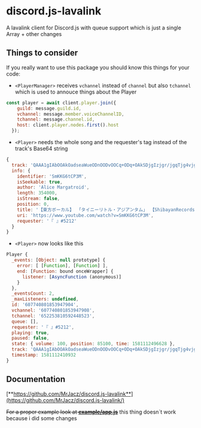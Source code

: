 # discord.js-lavalink
A lavalink client for Discord.js with queue support which is just a single Array + other changes


## Things to consider
If you really want to use this package you should know this things for your code:
- `<PlayerManager>` receives `vchannel` instead of `channel` but also `tchannel` which is used to annouce things about the Player
```javascript
const player = await client.player.join({
    guild: message.guild.id,
    vchannel: message.member.voiceChannelID,
    tchannel: message.channel.id,
    host: client.player.nodes.first().host
  });
```
- `<Player>` needs the whole song and the requester's tag instead of the track's Base64 string 
```javascript
{
  track: 'QAAA1gIAbOOAkOadseaWueODnOODvOOCq+ODq+OAkSDjgIzjgr/jgqTjg4vjg7zjg6rjg4jjg6vjg7vjgqLjgrjjgqLjg7Pjgr/jg6DjgI0g44CQU2hpYmF5YW5SZWNvcmRz44CRIOOAkFN1YmJlZOOAkQAQQWxpY2UgTWFyZ2F0cm9pZAAAAAAABWbQAAtTbUtLRzZ0Q1AzTQABACtodHRwczovL3d3dy55b3V0dWJlLmNvbS93YXRjaD92PVNtS0tHNnRDUDNNAAd5b3V0dWJlAAAAAAAAAAA=',
  info: {
    identifier: 'SmKKG6tCP3M',
    isSeekable: true,
    author: 'Alice Margatroid',
    length: 354000,
    isStream: false,
    position: 0,
    title: '【東方ボーカル】 「タイニーリトル・アジアンタム」 【ShibayanRecords】 【Subbed】',
    uri: 'https://www.youtube.com/watch?v=SmKKG6tCP3M',
    requester: '『 』#5212'
  }
}
```
- `<Player>` now looks like this
```javascript
Player {
  _events: [Object: null prototype] {
    error: [ [Function], [Function] ],
    end: [Function: bound onceWrapper] {
      listener: [AsyncFunction (anonymous)]
    }
  },
  _eventsCount: 2,
  _maxListeners: undefined,
  id: '607740801853947904',
  vchannel: '607740801853947908',
  tchannel: '652253810592448523',
  queue: [],
  requester: '『 』#5212',
  playing: true,
  paused: false,
  state: { volume: 100, position: 85100, time: 1581112496628 },
  track: 'QAAA1gIAbOOAkOadseaWueODnOODvOOCq+ODq+OAkSDjgIzjgr/jgqTjg4vjg7zjg6rjg4jjg6vjg7vjgqLjgrjjgqLjg7Pjgr/jg6DjgI0g44CQU2hpYmF5YW5SZWNvcmRz44CRIOOAkFN1YmJlZOOAkQAQQWxpY2UgTWFyZ2F0cm9pZAAAAAAABWbQAAtTbUtLRzZ0Q1AzTQABACtodHRwczovL3d3dy55b3V0dWJlLmNvbS93YXRjaD92PVNtS0tHNnRDUDNNAAd5b3V0dWJlAAAAAAAAAAA=',
  timestamp: 1581112410932
}
```


## Documentation
[**https://github.com/MrJacz/discord.js-lavalink**](https://github.com/MrJacz/discord.js-lavalink/)


~~For a proper example look at [**example/app.js**](https://github.com/MrJacz/discord.js-lavalink/blob/master/example/app.js)~~ this thing doesn´t work because i did some changes
